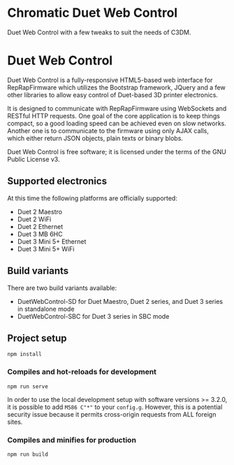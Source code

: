 # Chromatic Duet Web Control

Duet Web Control with a few tweaks to suit the needs of C3DM.

# Duet Web Control

Duet Web Control is a fully-responsive HTML5-based web interface for RepRapFirmware which utilizes the Bootstrap framework, JQuery and a few other libraries to allow easy control of Duet-based 3D printer electronics.

It is designed to communicate with RepRapFirmware using WebSockets and RESTful HTTP requests. One goal of the core application is to keep things compact, so a good loading speed can be achieved even on slow networks. Another one is to communicate to the firmware using only AJAX calls, which either return JSON objects, plain texts or binary blobs.

Duet Web Control is free software; it is licensed under the terms of the GNU Public License v3.

## Supported electronics

At this time the following platforms are officially supported:

* Duet 2 Maestro
* Duet 2 WiFi
* Duet 2 Ethernet
* Duet 3 MB 6HC
* Duet 3 Mini 5+ Ethernet
* Duet 3 Mini 5+ WiFi

## Build variants

There are two build variants available:

* DuetWebControl-SD for Duet Maestro, Duet 2 series, and Duet 3 series in standalone mode
* DuetWebControl-SBC for Duet 3 series in SBC mode

## Project setup

```
npm install
```

### Compiles and hot-reloads for development

```
npm run serve
```

In order to use the local development setup with software versions >= 3.2.0, it is possible to add `M586 C"*"` to your `config.g`.
However, this is a potential security issue because it permits cross-origin requests from ALL foreign sites.

### Compiles and minifies for production

```
npm run build
```
